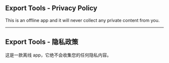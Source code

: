 ## Export Tools - Privacy Policy

This is an offline app and it will never collect any private content from you.

----

## Export Tools - 隐私政策 

这是一款离线 app，它绝不会收集您的任何隐私内容。
